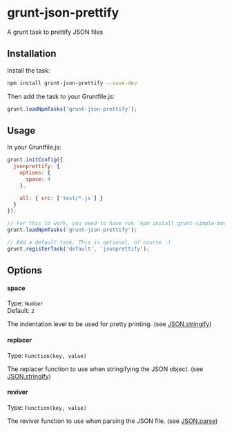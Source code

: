 # grunt-json-prettify

A grunt task to prettify JSON files

## Installation

Install the task:
```bash
npm install grunt-json-prettify --save-dev
```

Then add the task to your Gruntfile.js:
```js
grunt.loadNpmTasks('grunt-json-prettify');
```

## Usage

In your Gruntfile.js:
```js
grunt.initConfig({
  jsonprettify: {
    options: {
      space: 4
    },

    all: { src: ['test/*.js'] }
  }
});

// For this to work, you need to have run `npm install grunt-simple-mocha`
grunt.loadNpmTasks('grunt-json-prettify');

// Add a default task. This is optional, of course :)
grunt.registerTask('default', 'jsonprettify');
```

## Options

#### space

Type: `Number`  
Default: `2`

The indentation level to be used for pretty printing. (see [JSON.stringify][json-stringify-url])

#### replacer

Type: `Function(key, value)`

The replacer function to use when stringifying the JSON object. (see [JSON.stringify][json-stringify-url])

#### reviver

Type: `Function(key, value)`

The reviver function to use when parsing the JSON file. (see [JSON.parse][json-parse-url])


[json-stringify-url]: https://developer.mozilla.org/en-US/docs/Web/JavaScript/Reference/Global_Objects/JSON/stringify
[json-parse-url]: https://developer.mozilla.org/en-US/docs/Web/JavaScript/Reference/Global_Objects/JSON/parse
